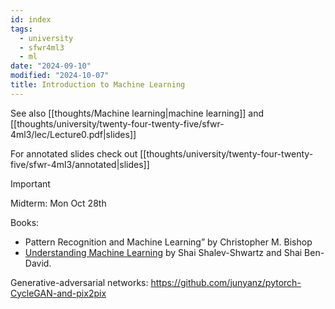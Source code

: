 ```yaml
---
id: index
tags:
  - university
  - sfwr4ml3
  - ml
date: "2024-09-10"
modified: "2024-10-07"
title: Introduction to Machine Learning
---
```

See also [[thoughts/Machine learning|machine learning]] and [[thoughts/university/twenty-four-twenty-five/sfwr-4ml3/lec/Lecture0.pdf|slides]]

For annotated slides check out [[thoughts/university/twenty-four-twenty-five/sfwr-4ml3/annotated|slides]]

> [!IMPORTANT]
>
> Midterm: Mon Oct 28th

Books:
- Pattern Recognition and Machine Learning” by Christopher M. Bishop
- [Understanding Machine Learning](https://www.cs.huji.ac.il/~shais/UnderstandingMachineLearning/understanding-machine-learning-theory-algorithms.pdf) by Shai Shalev-Shwartz and Shai Ben-David.

Generative-adversarial networks: https://github.com/junyanz/pytorch-CycleGAN-and-pix2pix
